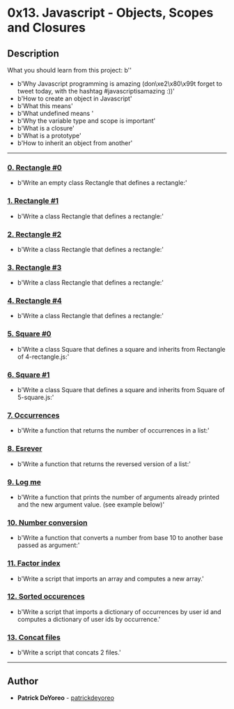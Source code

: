 # 0x13. Javascript - Objects, Scopes and Closures

## Description
What you should learn from this project:
b''
* b'Why Javascript programming is amazing (don\xe2\x80\x99t forget to tweet today, with the hashtag #javascriptisamazing :))'
* b'How to create an object in Javascript'
* b'What this means'
* b'What undefined means '
* b'Why the variable type and scope is important'
* b'What is a closure'
* b'What is a prototype'
* b'How to inherit an object from another'

---

### [0. Rectangle #0](./0-rectangle.js)
* b'Write an empty class Rectangle that defines a rectangle:'


### [1. Rectangle #1](./1-rectangle.js)
* b'Write a class Rectangle that defines a rectangle:'


### [2. Rectangle #2](./2-rectangle.js)
* b'Write a class Rectangle that defines a rectangle:'


### [3. Rectangle #3](./3-rectangle.js)
* b'Write a class Rectangle that defines a rectangle:'


### [4. Rectangle #4](./4-rectangle.js)
* b'Write a class Rectangle that defines a rectangle:'


### [5. Square #0](./5-square.js)
* b'Write a class Square that defines a square and inherits from Rectangle of 4-rectangle.js:'


### [6. Square #1](./6-square.js)
* b'Write a class Square that defines a square and inherits from Square of 5-square.js:'


### [7. Occurrences](./7-occurrences.js)
* b'Write a function that returns the number of occurrences in a list:'


### [8. Esrever](./8-esrever.js)
* b'Write a function that returns the reversed version of a list:'


### [9. Log me](./9-logme.js)
* b'Write a function that prints the number of arguments already printed and the new argument value. (see example below)'


### [10. Number conversion](./10-converter.js)
* b'Write a function that converts a number from base 10 to another base passed as argument:'


### [11. Factor index](./100-map.js)
* b'Write a script that imports an array and computes a new array.'


### [12. Sorted occurences](./101-sorted.js)
* b'Write a script that imports a dictionary of occurrences by user id and computes a dictionary of user ids by occurrence.'


### [13. Concat files](./102-concat.js)
* b'Write a script that concats 2 files.'

---

## Author
* **Patrick DeYoreo** - [patrickdeyoreo](https://github.com/patrickdeyoreo)